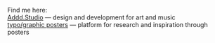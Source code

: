 Find me here:  
[Addd.Studio](https://addd.studio) — design and development for art and music  
[typo/graphic posters](https://www.typographicposters.com) — platform for research and inspiration through posters
